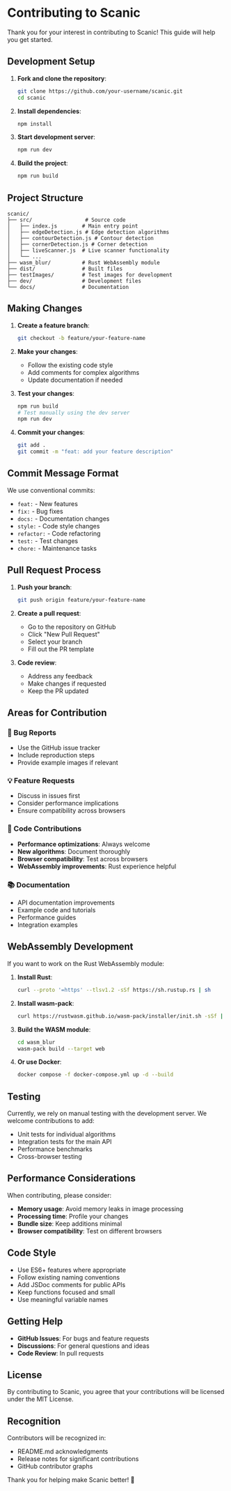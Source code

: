 # Contributing to Scanic

Thank you for your interest in contributing to Scanic! This guide will help you get started.

## Development Setup

1. **Fork and clone the repository**:
   ```bash
   git clone https://github.com/your-username/scanic.git
   cd scanic
   ```

2. **Install dependencies**:
   ```bash
   npm install
   ```

3. **Start development server**:
   ```bash
   npm run dev
   ```

4. **Build the project**:
   ```bash
   npm run build
   ```

## Project Structure

```
scanic/
├── src/                 # Source code
│   ├── index.js        # Main entry point
│   ├── edgeDetection.js # Edge detection algorithms
│   ├── contourDetection.js # Contour detection
│   ├── cornerDetection.js # Corner detection
│   ├── liveScanner.js  # Live scanner functionality
│   └── ...
├── wasm_blur/          # Rust WebAssembly module
├── dist/               # Built files
├── testImages/         # Test images for development
├── dev/                # Development files
└── docs/               # Documentation
```

## Making Changes

1. **Create a feature branch**:
   ```bash
   git checkout -b feature/your-feature-name
   ```

2. **Make your changes**:
   - Follow the existing code style
   - Add comments for complex algorithms
   - Update documentation if needed

3. **Test your changes**:
   ```bash
   npm run build
   # Test manually using the dev server
   npm run dev
   ```

4. **Commit your changes**:
   ```bash
   git add .
   git commit -m "feat: add your feature description"
   ```

## Commit Message Format

We use conventional commits:

- `feat:` - New features
- `fix:` - Bug fixes
- `docs:` - Documentation changes
- `style:` - Code style changes
- `refactor:` - Code refactoring
- `test:` - Test changes
- `chore:` - Maintenance tasks

## Pull Request Process

1. **Push your branch**:
   ```bash
   git push origin feature/your-feature-name
   ```

2. **Create a pull request**:
   - Go to the repository on GitHub
   - Click "New Pull Request"
   - Select your branch
   - Fill out the PR template

3. **Code review**:
   - Address any feedback
   - Make changes if requested
   - Keep the PR updated

## Areas for Contribution

### 🐛 Bug Reports
- Use the GitHub issue tracker
- Include reproduction steps
- Provide example images if relevant

### 💡 Feature Requests
- Discuss in issues first
- Consider performance implications
- Ensure compatibility across browsers

### 🔧 Code Contributions
- **Performance optimizations**: Always welcome
- **New algorithms**: Document thoroughly
- **Browser compatibility**: Test across browsers
- **WebAssembly improvements**: Rust experience helpful

### 📚 Documentation
- API documentation improvements
- Example code and tutorials
- Performance guides
- Integration examples

## WebAssembly Development

If you want to work on the Rust WebAssembly module:

1. **Install Rust**:
   ```bash
   curl --proto '=https' --tlsv1.2 -sSf https://sh.rustup.rs | sh
   ```

2. **Install wasm-pack**:
   ```bash
   curl https://rustwasm.github.io/wasm-pack/installer/init.sh -sSf | sh
   ```

3. **Build the WASM module**:
   ```bash
   cd wasm_blur
   wasm-pack build --target web
   ```

4. **Or use Docker**:
   ```bash
   docker compose -f docker-compose.yml up -d --build
   ```

## Testing

Currently, we rely on manual testing with the development server. We welcome contributions to add:

- Unit tests for individual algorithms
- Integration tests for the main API
- Performance benchmarks
- Cross-browser testing

## Performance Considerations

When contributing, please consider:

- **Memory usage**: Avoid memory leaks in image processing
- **Processing time**: Profile your changes
- **Bundle size**: Keep additions minimal
- **Browser compatibility**: Test on different browsers

## Code Style

- Use ES6+ features where appropriate
- Follow existing naming conventions
- Add JSDoc comments for public APIs
- Keep functions focused and small
- Use meaningful variable names

## Getting Help

- **GitHub Issues**: For bugs and feature requests
- **Discussions**: For general questions and ideas
- **Code Review**: In pull requests

## License

By contributing to Scanic, you agree that your contributions will be licensed under the MIT License.

## Recognition

Contributors will be recognized in:
- README.md acknowledgments
- Release notes for significant contributions
- GitHub contributor graphs

Thank you for helping make Scanic better! 🚀
